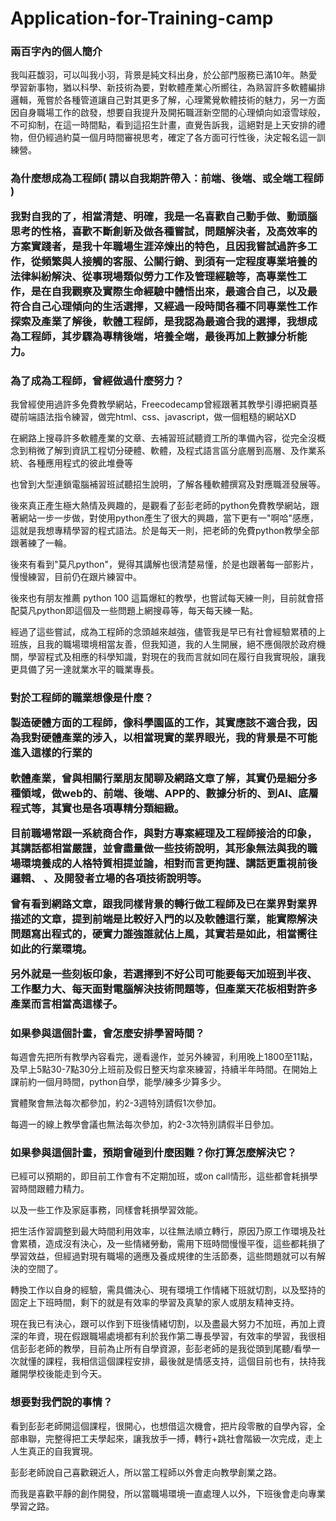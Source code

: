 # Application-for-Training-camp
<h3>兩百字內的個人簡介</h3>
<p>我叫莊馥羽，可以叫我小羽，背景是純文科出身，於公部門服務已滿10年。熱愛學習新事物，猶以科學、新技術為要，對軟體產業心所嚮往，為熟習許多軟體編排邏輯，蒐嘗於各種管道讓自己對其更多了解，心理驚覺軟體技術的魅力，另一方面因自身職場工作的啟發，想要自我提升及開拓職涯新空間的心理傾向如滾雪球般，不可抑制，在這一時間點，看到這招生計畫，直覺告訴我，這絕對是上天安排的禮物，但仍經過約莫一個月時間審視思考，確定了各方面可行性後，決定報名這一訓練營。</p>
<h3>為什麼想成為工程師( 請以自我期許帶入：前端、後端、或全端工程師 )</h>
<p>我對自我的了，相當清楚、明確，我是一名喜歡自己動手做、動頭腦思考的性格，喜歡不斷創新及做各種嘗試，問題解決者，及高效率的方案實踐者，是我十年職場生涯淬煉出的特色，且因我嘗試過許多工作，從頻繁與人接觸的客服、公關行銷、到須有一定程度專業培養的法律糾紛解決、從事現場類似勞力工作及管理經驗等，高專業性工作，是在自我觀察及實際生命經驗中體悟出來，最適合自己，以及最符合自己心理傾向的生活選擇，又經過一段時間各種不同專業性工作探索及產業了解後，軟體工程師，是我認為最適合我的選擇，我想成為工程師，其步驟為專精後端，培養全端，最後再加上數據分析能力。</p>
<h3>為了成為工程師，曾經做過什麼努力？</h3>
<p>我曾經使用過許多免費教學網站，Freecodecamp曾經跟著其教學引導把網頁基礎前端語法指令練習，做完html、css、javascript，做一個粗糙的網站XD</p>
<p>在網路上搜尋許多軟體產業的文章、去補習班試聽資工所的準備內容，從完全沒概念到稍微了解到資訊工程切分硬體、軟體，及程式語言區分底層到高層、及作業系統、各種應用程式的彼此堆疊等</p>
<p>也曾到大型連鎖電腦補習班試聽招生說明，了解各種軟體撰寫及對應職涯發展等。</p>
<p>後來真正產生極大熱情及興趣的，是觀看了彭彭老師的python免費教學網站，跟著網站一步一步做，對使用python產生了很大的興趣，當下更有一"啊哈"感應，這就是我想專精學習的程式語法。於是每天一則，把老師的免費python教學全部跟著練了一輪。</p>
<p>後來有看到"莫凡python"，覺得其講解也很清楚易懂，於是也跟著每一部影片，慢慢練習，目前仍在跟片練習中。</p>
<p>後來也有朋友推薦 python 100 這篇爆紅的教學，也嘗試每天練一則，目前就會搭配莫凡python即這個及一些問題上網搜尋等，每天每天練一點。</p>
<p>經過了這些嘗試，成為工程師的念頭越來越強，儘管我是早已有社會經驗累積的上班族，且我的職場環境相當友善，但我知道，我的人生開展，絕不應侷限於政府機關，學習程式及相應的科學知識，對現在的我而言就如同在履行自我實現般，讓我更具備了另一達就業水平的職業專長。</p>
<h3>對於工程師的職業想像是什麼？</h>
<p>製造硬體方面的工程師，像科學園區的工作，其實應該不適合我，因為我對硬體產業的涉入，以相當現實的業界眼光，我的背景是不可能進入這樣的行業的</p>
<p>軟體產業，曾與相關行業朋友閒聊及網路文章了解，其實仍是細分多種領域，做web的、前端、後端、APP的、數據分析的、到AI、底層程式等，其實也是各項專精分類細緻。</p>
<p>目前職場常跟一系統商合作，與對方專案經理及工程師接洽的印象，其講話都相當嚴謹，並會盡量做一些技術說明，其形象無法與我的職場環境養成的人格特質相提並論，相對而言更拘謹、講話更重視前後邏輯、
   、及開發者立場的各項技術說明等。</p>
<p>曾有看到網路文章，跟我同樣背景的轉行做工程師及已在業界對業界描述的文章，提到前端是比較好入門的以及軟體這行業，能實際解決問題寫出程式的，硬實力誰強誰就佔上風，其實若是如此，相當嚮往如此的行業環境。</p>
<p>另外就是一些刻板印象，若選擇到不好公司可能要每天加班到半夜、工作壓力大、每天面對電腦解決技術問題等，但產業天花板相對許多產業而言相當高這樣子。</p>
<h3>如果參與這個計畫，會怎麼安排學習時間？</h3>
<p>每週會先把所有教學內容看完，邊看邊作，並另外練習，利用晚上1800至11點，及早上5點30-7點30分上班前及假日整天均拿來練習，持續半年時間。在開始上課前約一個月時間，python自學，能學/練多少算多少。</p>
<p>實體聚會無法每次都參加，約2-3週特別請假1次參加。</p>
<p>每週一的線上教學會議也無法每次參加，約2-3次特別請假半日參加。</p>
<h3>如果參與這個計畫，預期會碰到什麼困難？你打算怎麼解決它？</h3>
<p>已經可以預期的，即目前工作會有不定期加班，或on call情形，這些都會耗損學習時間跟體力精力。</p>
<p>以及一些工作及家庭事務，同樣會耗損學習效能。</p>
<p>把生活作習調整到最大時間利用效率，以往無法順立轉行，原因乃原工作環境及社會累積，造成沒有決心，及一些情緒勞動，需用下班時間慢慢平復，這些都耗損了學習效益，但經過對現有職場的適應及養成規律的生活節奏，這些問題就可以有解決的空間了。</p>
<p>轉換工作以自身的經驗，需具備決心、現有環境工作情緒下班就切割，以及堅持的固定上下班時間，剩下的就是有效率的學習及真摯的家人或朋友精神支持。</p>
<p>現在我已有決心，跟可以作到下班後情緒切割，以及盡最大努力不加班，再加上資深的年資，現在假跟職場處境都有利於我作第二專長學習，有效率的學習，我很相信彭彭老師的教學，目前為止所有自學資源，彭彭老師的是我從頭到尾聽/看學一次就懂的課程，我相信這個課程安排，最後就是情感支持，這個目前也有，扶持我離開學校後能走到今天。</p>
<h3>想要對我們說的事情？</h3>
<p>看到彭彭老師開這個課程，很開心，也想借這次機會，把片段零散的自學內容，全部串聯，完整得把工夫學起來，讓我放手一搏，轉行+跳社會階級一次完成，走上人生真正的自我實現。</p>
<p>彭彭老師說自己喜歡親近人，所以當工程師以外會走向教學創業之路。</p>
<p>而我是喜歡平靜的創作開發，所以當職場環境一直處理人以外，下班後會走向專業學習之路。</p>
